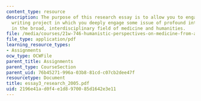 ```yaml
---
content_type: resource
description: The purpose of this research essay is to allow you to engage in a long
  writing project in which you deeply engage some issue of profound interest to you
  in the broad, interdisciplinary field of medicine and humanities.
file: /media/courses/21w-746-humanistic-perspectives-on-medicine-from-ancient-greece-to-modern-america-spring-2005/2196e41ad0f4e1d8970085d1642e3e11_essay3_research_2005.pdf
file_type: application/pdf
learning_resource_types:
- Assignments
ocw_type: OCWFile
parent_title: Assignments
parent_type: CourseSection
parent_uid: 76b45271-996a-03b8-81cd-c07cb2dee47f
resourcetype: Document
title: essay3_research_2005.pdf
uid: 2196e41a-d0f4-e1d8-9700-85d1642e3e11
---
```

